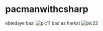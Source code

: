 # pacmanwithcsharp
ebtedaye bazi
![pic11](https://user-images.githubusercontent.com/100312857/167799372-6e40ac9e-a724-4df4-bff5-a45f1fa7dfae.jpg)
bad az harkat
![pic22](https://user-images.githubusercontent.com/100312857/167799465-8a414b0b-9c93-43dc-8edd-b723291f3748.jpg)
